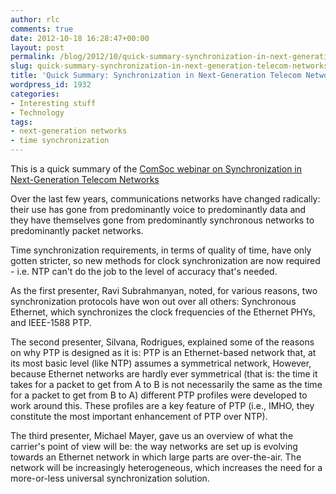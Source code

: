 ```yaml
---
author: rlc
comments: true
date: 2012-10-18 16:28:47+00:00
layout: post
permalink: /blog/2012/10/quick-summary-synchronization-in-next-generation-telecom-networks/
slug: quick-summary-synchronization-in-next-generation-telecom-networks
title: 'Quick Summary: Synchronization in Next-Generation Telecom Networks'
wordpress_id: 1932
categories:
- Interesting stuff
- Technology
tags:
- next-generation networks
- time synchronization
---
```


This is a quick summary of the [ComSoc webinar on Synchronization in Next-Generation Telecom Networks](http://bit.ly/QwFi3n)

Over the last few years, communications networks have changed radically: their use has gone from predominantly voice to predominantly data and they have themselves gone from predominantly synchronous networks to predominantly packet networks.

Time synchronization requirements, in terms of quality of time, have only gotten stricter, so new methods for clock synchronization are now required - i.e. NTP can't do the job to the level of accuracy that's needed.

<!--more-->

As the first presenter, Ravi Subrahmanyan, noted, for various reasons, two synchronization protocols have won out over all others: Synchronous Ethernet, which synchronizes the clock frequencies of the Ethernet PHYs, and IEEE-1588 PTP.

The second presenter, Silvana, Rodrigues, explained some of the reasons on why PTP is designed as it is: PTP is an Ethernet-based network that, at its most basic level (like NTP) assumes a symmetrical network, However, because Ethernet networks are hardly ever symmetrical (that is: the time it takes for a packet to get from A to B is not necessarily the same as the time for a packet to get from B to A) different PTP profiles were developed to work around this. These profiles are a key feature of PTP (i.e., IMHO, they constitute the most important enhancement of PTP over NTP).

The third presenter, Michael Mayer, gave us an overview of what the carrier's point of view will be: the way networks are set up is evolving towards an Ethernet network in which large parts are over-the-air.  The network will be increasingly heterogeneous, which increases the need for a more-or-less universal synchronization solution.
